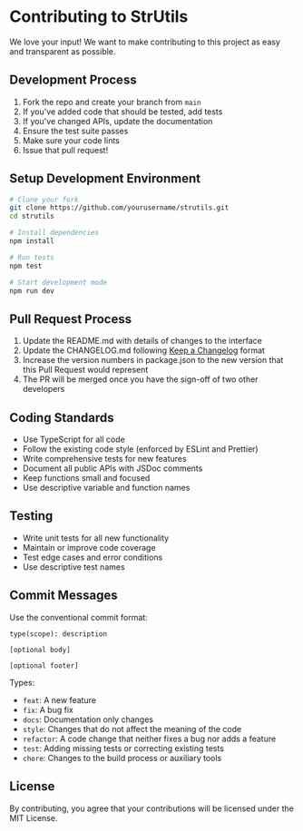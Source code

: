 # Contributing to StrUtils

We love your input! We want to make contributing to this project as easy and transparent as possible.

## Development Process

1. Fork the repo and create your branch from `main`
2. If you've added code that should be tested, add tests
3. If you've changed APIs, update the documentation
4. Ensure the test suite passes
5. Make sure your code lints
6. Issue that pull request!

## Setup Development Environment

```bash
# Clone your fork
git clone https://github.com/yourusername/strutils.git
cd strutils

# Install dependencies
npm install

# Run tests
npm test

# Start development mode
npm run dev
```

## Pull Request Process

1. Update the README.md with details of changes to the interface
2. Update the CHANGELOG.md following [Keep a Changelog](https://keepachangelog.com/en/1.0.0/) format
3. Increase the version numbers in package.json to the new version that this Pull Request would represent
4. The PR will be merged once you have the sign-off of two other developers

## Coding Standards

- Use TypeScript for all code
- Follow the existing code style (enforced by ESLint and Prettier)
- Write comprehensive tests for new features
- Document all public APIs with JSDoc comments
- Keep functions small and focused
- Use descriptive variable and function names

## Testing

- Write unit tests for all new functionality
- Maintain or improve code coverage
- Test edge cases and error conditions
- Use descriptive test names

## Commit Messages

Use the conventional commit format:

```
type(scope): description

[optional body]

[optional footer]
```

Types:

- `feat`: A new feature
- `fix`: A bug fix
- `docs`: Documentation only changes
- `style`: Changes that do not affect the meaning of the code
- `refactor`: A code change that neither fixes a bug nor adds a feature
- `test`: Adding missing tests or correcting existing tests
- `chore`: Changes to the build process or auxiliary tools

## License

By contributing, you agree that your contributions will be licensed under the MIT License.
